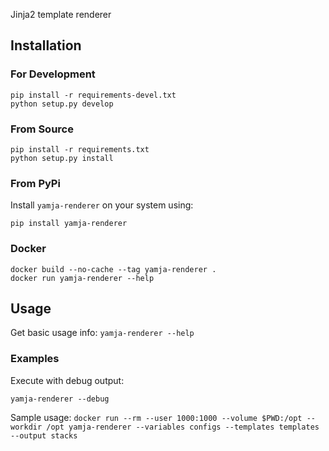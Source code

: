 
Jinja2 template renderer

## Installation

### For Development

```
pip install -r requirements-devel.txt
python setup.py develop
```

### From Source

```
pip install -r requirements.txt
python setup.py install
```

### From PyPi

Install `yamja-renderer` on your system using:

```
pip install yamja-renderer
```

### Docker

```
docker build --no-cache --tag yamja-renderer .
docker run yamja-renderer --help
```

## Usage

Get basic usage info: `yamja-renderer --help`

### Examples

Execute with debug output:

`yamja-renderer --debug`

Sample usage:
`docker run --rm --user 1000:1000 --volume $PWD:/opt --workdir /opt yamja-renderer --variables configs --templates templates --output stacks`
